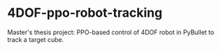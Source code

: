 # 4DOF-ppo-robot-tracking
Master's thesis project: PPO-based control of 4DOF robot in PyBullet to track a target cube.
